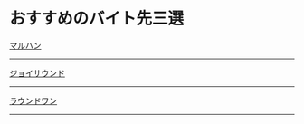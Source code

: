 # おすすめのバイト先三選


[マルハン](./maruhan.md)
***
[ジョイサウンド](./docs/maruha.md)
***
[ラウンドワン](./docs/maruha.md)
***

